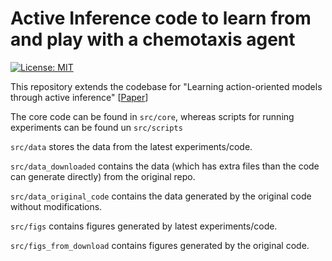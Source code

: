 # Active Inference code to learn from and play with a chemotaxis agent

[![License: MIT](https://img.shields.io/badge/License-MIT-yellow.svg)](https://opensource.org/licenses/MIT) 

This repository extends the codebase for "Learning action-oriented models through active inference" [[Paper](https://journals.plos.org/ploscompbiol/article?id=10.1371/journal.pcbi.1007805)]

The core code can be found in `src/core`, whereas scripts for running experiments can be found un `src/scripts`

`src/data` stores the data from the latest experiments/code.

`src/data_downloaded` contains the data (which has extra files than the code can generate directly) from the original repo.

`src/data_original_code` contains the data generated by the original code without modifications.

`src/figs` contains figures generated by latest experiments/code.

`src/figs_from_download` contains figures generated by the original code.
